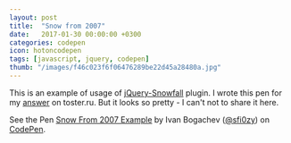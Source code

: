 ```yaml
---
layout: post
title:  "Snow from 2007"
date:   2017-01-30 00:00:00 +0300
categories: codepen
icon: hotoncodepen
tags: [javascript, jquery, codepen]
thumb: "/images/f46c023f6f06476289be22d45a28480a.jpg"
---
```


This is an example of usage of <a href='https://github.com/loktar00/JQuery-Snowfall'>jQuery-Snowfall</a> plugin. I wrote this pen for my <a href='https://toster.ru/q/392648#answer_960282'>answer</a> on toster.ru. But it looks so pretty - I can't not to share it here.

<p data-height="428" data-theme-id="light" data-slug-hash="zNpPKZ" data-default-tab="result" data-user="sfi0zy" data-embed-version="2" data-pen-title="Snow From 2007 Example" class="codepen">See the Pen <a href="http://codepen.io/sfi0zy/pen/zNpPKZ/">Snow From 2007 Example</a> by Ivan Bogachev (<a href="http://codepen.io/sfi0zy">@sfi0zy</a>) on <a href="http://codepen.io">CodePen</a>.</p>
<script async src="https://production-assets.codepen.io/assets/embed/ei.js"></script>
